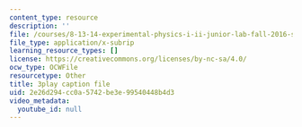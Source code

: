```yaml
---
content_type: resource
description: ''
file: /courses/8-13-14-experimental-physics-i-ii-junior-lab-fall-2016-spring-2017/2e26d294cc0a5742be3e99540448b4d3_vcnmiPAeNFE.vtt
file_type: application/x-subrip
learning_resource_types: []
license: https://creativecommons.org/licenses/by-nc-sa/4.0/
ocw_type: OCWFile
resourcetype: Other
title: 3play caption file
uid: 2e26d294-cc0a-5742-be3e-99540448b4d3
video_metadata:
  youtube_id: null
---
```

